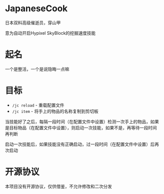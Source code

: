 # JapaneseCook
日本双料高级催逝员，穿山甲

意为自动开启Hypixel SkyBlock的挖掘速度技能

# 起名
一个是整活，一个是说隐晦一点嘛

# 目标
- `/jc reload` - 重载配置文件
- `/jc item` - 将手上的物品的名称复制到剪切板

当技能好了之后，每隔一段时间（在配置文件中设置）检测一次手上的物品，如果是目标物品（在配置文件中设置），则启动一次技能，如果不是，再等待一段时间再判断

启动一次技能后，如果技能没有正确启动，过一段时间（在配置文件中设置）后再次启动

# 开源协议
本项目没有开源协议，仅供借鉴，不允许修改和二次分发